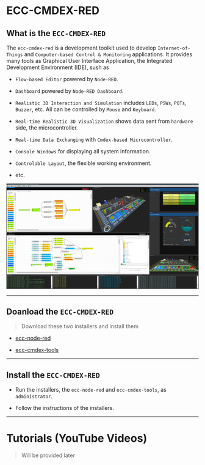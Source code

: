 # ECC-CMDEX-RED

## What is the `ECC-CMDEX-RED`

The `ecc-cmdex-red` is a development toolkit used to develop `Internet-of-Things` and `Computer-based Control & Monitoring` applications. It provides many tools as Graphical User Interface Application, the Integrated Development Environment (IDE), sush as

- `Flow-based Editor` powered by `Node-RED`.

- `Dashboard` powered by `Node-RED Dashboard`.

- `Realistic 3D Interaction and Simulation` includes `LEDs`, `PSWs`, `POTs`, `Buzzer`, etc. All can be controlled by `Mouse` and `Keyboard`.

- `Real-time Realistic 3D Visualization` shows data sent from `hardware` side, the microcontroller.

- `Real-time Data Exchanging` with `Cmdex-based Microcontroller`.

- `Console Windows` for displaying all system information.

- `Controlable Layout`, the flexible working environment.

- etc.

![](./images/ide.png)

---

## Doanload the `ECC-CMDEX-RED`

>Download these two installers and install them

- [ecc-node-red](https://drive.google.com/file/d/1_w3V2QOH12pPdnvg_LwPgPszZWubtUjJ/view?usp=sharing)

- [ecc-cmdex-tools](https://drive.google.com/file/d/1k7KJwgWtqNRLI-Ubqe4PUDn2INBIj7n2/view?usp=sharing)

---

## Install the `ECC-CMDEX-RED`

- Run the installers, the `ecc-node-red` and `ecc-cmdex-tools`, as `administrator`.

- Follow the instructions of the installers.

---

# Tutorials (YouTube Videos)

>Will be provided later
